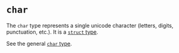 # `char`

The `char` type represents a single unicode character (letters, digits, punctuation, etc.). It is a [`struct` type][csharp-type-struct].

See the general [`char` type][general-type-char].

[csharp-type-struct]: ./struct.md
[general-type-char]: ../../../../reference/types/char.md

